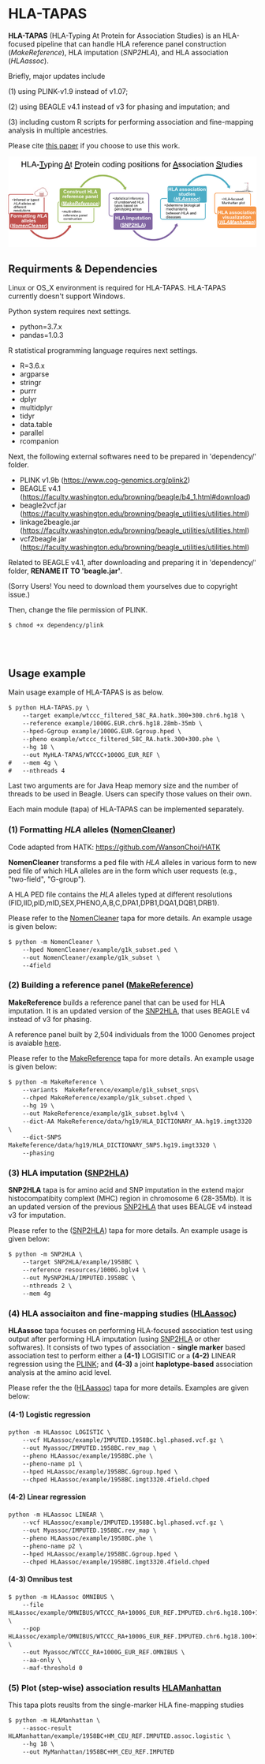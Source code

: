 # HLA-TAPAS
**HLA-TAPAS** (HLA-Typing At Protein for Association Studies) is an HLA-focused pipeline that can handle HLA reference panel construction (*MakeReference*), HLA imputation (*SNP2HLA*), and HLA association (*HLAassoc*).

Briefly, major updates include 

(1) using PLINK-v1.9 instead of v1.07; 

(2) using BEAGLE v4.1 instead of v3 for phasing and imputation; and 

(3) including custom R scripts for performing association and fine-mapping analysis in multiple ancestries. 

Please cite [this paper](https://www.medrxiv.org/content/10.1101/2020.07.16.20155606v1) if you choose to use this work.

<img src="./resources/HLA-TAPAS-pipeline.png">


## Requirments & Dependencies

Linux or OS_X environment is required for HLA-TAPAS. HLA-TAPAS currently doesn't support Windows.

Python system requires next settings.
- python=3.7.x
- pandas=1.0.3

R statistical programming language requires next settings.
- R=3.6.x
- argparse
- stringr
- purrr
- dplyr
- multidplyr
- tidyr
- data.table
- parallel
- rcompanion

Next, the following external softwares need to be prepared in 'dependency/' folder.
- PLINK v1.9b (https://www.cog-genomics.org/plink2)
- BEAGLE v4.1 (https://faculty.washington.edu/browning/beagle/b4_1.html#download)
- beagle2vcf.jar (https://faculty.washington.edu/browning/beagle_utilities/utilities.html)
- linkage2beagle.jar (https://faculty.washington.edu/browning/beagle_utilities/utilities.html)
- vcf2beagle.jar (https://faculty.washington.edu/browning/beagle_utilities/utilities.html)

Related to BEAGLE v4.1, after downloading and preparing it in 'dependency/' folder, **RENAME IT TO 'beagle.jar'**.

(Sorry Users! You need to download them yourselves due to copyright issue.)

Then, change the file permission of PLINK.
```
$ chmod +x dependency/plink
```

<br>
<br>


## Usage example

Main usage example of HLA-TAPAS is as below.

```
$ python HLA-TAPAS.py \
    --target example/wtccc_filtered_58C_RA.hatk.300+300.chr6.hg18 \
    --reference example/1000G.EUR.chr6.hg18.28mb-35mb \
    --hped-Ggroup example/1000G.EUR.Ggroup.hped \
    --pheno example/wtccc_filtered_58C_RA.hatk.300+300.phe \
    --hg 18 \
    --out MyHLA-TAPAS/WTCCC+1000G_EUR_REF \
#   --mem 4g \
#   --nthreads 4
```
Last two arguments are for Java Heap memory size and the number of threads to be used in Beagle. Users can specify those values on their own.

Each main module (tapa) of HLA-TAPAS can be implemented separately.

### (1) Formatting *HLA* alleles ([NomenCleaner](./NomenCleaner))

Code adapted from HATK: https://github.com/WansonChoi/HATK

**NomenCleaner** transforms a ped file with *HLA* alleles in various form to new ped file of which HLA alleles are in the form which user requests (e.g., "two-field", "G-group").

A HLA PED file contains the *HLA* alleles typed at different resolutions (FID,IID,pID,mID,SEX,PHENO,A,B,C,DPA1,DPB1,DQA1,DQB1,DRB1).

Please refer to the [NomenCleaner](./NomenCleaner) tapa for more details. An example usage is given below:

```
$ python -m NomenCleaner \
    --hped NomenCleaner/example/g1k_subset.ped \
    --out NomenCleaner/example/g1k_subset \
    --4field
```

### (2) Building a reference panel ([MakeReference](./MakeReference))
**MakeReference** builds a reference panel that can be used for HLA imputation. It is an updated version of the [SNP2HLA](http://software.broadinstitute.org/mpg/snp2hla/), that uses BEAGLE v4 instead of v3 for phasing.

A reference panel built by 2,504 individuals from the 1000 Genomes project is avaiable [here](./resources). 

Please refer to the [MakeReference](./MakeReference) tapa for more details. An example usage is given below:
```
$ python -m MakeReference \
    --variants  MakeReference/example/g1k_subset_snps\
    --chped MakeReference/example/g1k_subset.chped \
    --hg 19 \
    --out MakeReference/example/g1k_subset.bglv4 \
    --dict-AA MakeReference/data/hg19/HLA_DICTIONARY_AA.hg19.imgt3320 \
    --dict-SNPS MakeReference/data/hg19/HLA_DICTIONARY_SNPS.hg19.imgt3320 \
    --phasing
```

### (3) HLA imputation ([SNP2HLA](./SNP2HLA))
**SNP2HLA** tapa is for amino acid and SNP imputation in the extend major histocompatibity complext (MHC) region in chromosome 6 (28-35Mb). It is an updated version of the previous [SNP2HLA](http://software.broadinstitute.org/mpg/snp2hla/) that uses BEALGE v4 instead v3 for imputation.

Please refer to the ([SNP2HLA](./SNP2HLA)) tapa for more details. An example usage is given below:

```
$ python -m SNP2HLA \
    --target SNP2HLA/example/1958BC \
    --reference resources/1000G.bglv4 \
    --out MySNP2HLA/IMPUTED.1958BC \
    --nthreads 2 \
    --mem 4g
```

### (4) HLA associaiton and fine-mapping studies ([HLAassoc](./HLAassoc))
**HLAassoc** tapa focuses on performing HLA-focused association test using output after performing HLA imputation (using [SNP2HLA](./SNP2HLA) or other softwares). It consists of two types of association - **single marker** based association test to perform either a **(4-1)** LOGISITIC or a  **(4-2)** LINEAR regression using the [PLINK](https://www.cog-genomics.org/plink/1.9/assoc); and **(4-3)** a joint **haplotype-based** association analysis at the amino acid level.

Please refer the the ([HLAassoc](./HLAassoc)) tapa for more details. Examples are given below:

#### (4-1) Logistic regression
```
python -m HLAassoc LOGISTIC \
    --vcf HLAassoc/example/IMPUTED.1958BC.bgl.phased.vcf.gz \
    --out Myassoc/IMPUTED.1958BC.rev_map \
    --pheno HLAassoc/example/1958BC.phe \
    --pheno-name p1 \
    --hped HLAassoc/example/1958BC.Ggroup.hped \
    --chped HLAassoc/example/1958BC.imgt3320.4field.chped
```

#### (4-2) Linear regression
```
python -m HLAassoc LINEAR \
    --vcf HLAassoc/example/IMPUTED.1958BC.bgl.phased.vcf.gz \
    --out Myassoc/IMPUTED.1958BC.rev_map \
    --pheno HLAassoc/example/1958BC.phe \
    --pheno-name p2 \
    --hped HLAassoc/example/1958BC.Ggroup.hped \
    --chped HLAassoc/example/1958BC.imgt3320.4field.chped
```

#### (4-3) Omnibus test
```
$ python -m HLAassoc OMNIBUS \
    --file HLAassoc/example/OMNIBUS/WTCCC_RA+1000G_EUR_REF.IMPUTED.chr6.hg18.100+100 \
    --pop HLAassoc/example/OMNIBUS/WTCCC_RA+1000G_EUR_REF.IMPUTED.chr6.hg18.100+100.pop \
    --out Myassoc/WTCCC_RA+1000G_EUR_REF.OMNIBUS \
    --aa-only \
    --maf-threshold 0
```

### (5) Plot (step-wise) association results [HLAManhattan](./HLAManhattan)
This tapa plots reuslts from the single-marker  HLA fine-mapping studies
```
$ python -m HLAManhattan \
    --assoc-result HLAManhattan/example/1958BC+HM_CEU_REF.IMPUTED.assoc.logistic \
    --hg 18 \
    --out MyManhattan/1958BC+HM_CEU_REF.IMPUTED
```

<br>
<br>


<!-- 
## Development Log

(2020.04.30.) 

[MakeReference_v2]
    
- refined dependency checkings.
- introduced two tricks, (1) ATtrick and (2) redefineBP, to make Beagle framework work with binary markers.
- File conversion from PLINK to VCF format in 'PREPARE' code block.
- Phasing with Beagle 4.1 is now available.


[SNP2HLA]
- modified the way to convert target PLINK SNP data to VCF file.
- modified bash command for imputation and its execution way(os.system() -> subprocess.run()).

[NomenCleaner]
- disjointly integrated NomenCleaner as a package.
- Upgraded parts have been applied.


(2020.05.01)

[HLA_assoc]
- introduced reverse-mapping module which Yang requested in the recent mail(2020.04.26 00:22).
- introduced PLINK logistic regression for association test.

(2020.05.02.)

[HLA-TAPAS]
- All (1) NomenCleaner, (2) MakeReference(v2, Beagle4.1), (3) SNP2HLA(Python version, Beagle4.1) and (4) HLA_assoc have been integrated in 'HLA-TAPAS.py' main pipeline.
- succeeded in the 1st whole implementations of those functions with 'example/' data.
 -->
